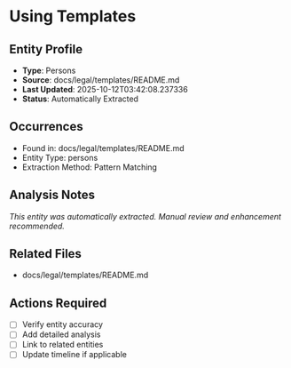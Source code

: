 # Using Templates

## Entity Profile
- **Type**: Persons
- **Source**: docs/legal/templates/README.md
- **Last Updated**: 2025-10-12T03:42:08.237336
- **Status**: Automatically Extracted

## Occurrences
- Found in: docs/legal/templates/README.md
- Entity Type: persons
- Extraction Method: Pattern Matching

## Analysis Notes
*This entity was automatically extracted. Manual review and enhancement recommended.*

## Related Files
- docs/legal/templates/README.md

## Actions Required
- [ ] Verify entity accuracy
- [ ] Add detailed analysis
- [ ] Link to related entities
- [ ] Update timeline if applicable
